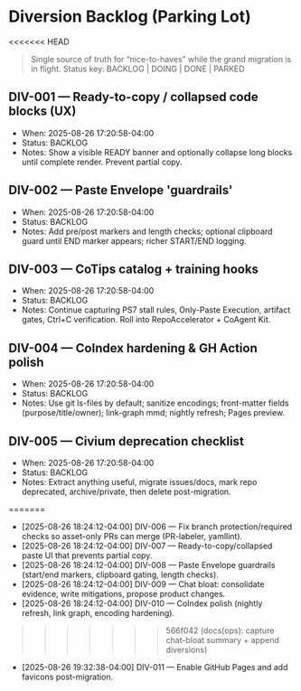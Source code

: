 # Diversion Backlog (Parking Lot)
<<<<<<< HEAD
> Single source of truth for “nice-to-haves” while the grand migration is in flight.
> Status key: BACKLOG | DOING | DONE | PARKED

## DIV-001 — Ready-to-copy / collapsed code blocks (UX)
* When: 2025-08-26 17:20:58-04:00
* Status: BACKLOG
* Notes: Show a visible READY banner and optionally collapse long blocks until complete render. Prevent partial copy.

## DIV-002 — Paste Envelope 'guardrails'
* When: 2025-08-26 17:20:58-04:00
* Status: BACKLOG
* Notes: Add pre/post markers and length checks; optional clipboard guard until END marker appears; richer START/END logging.

## DIV-003 — CoTips catalog + training hooks
* When: 2025-08-26 17:20:58-04:00
* Status: BACKLOG
* Notes: Continue capturing PS7 stall rules, Only-Paste Execution, artifact gates, Ctrl+C verification. Roll into RepoAccelerator + CoAgent Kit.

## DIV-004 — CoIndex hardening & GH Action polish
* When: 2025-08-26 17:20:58-04:00
* Status: BACKLOG
* Notes: Use git ls-files by default; sanitize encodings; front-matter fields (purpose/title/owner); link-graph mmd; nightly refresh; Pages preview.

## DIV-005 — Civium deprecation checklist
* When: 2025-08-26 17:20:58-04:00
* Status: BACKLOG
* Notes: Extract anything useful, migrate issues/docs, mark repo deprecated, archive/private, then delete post-migration.

=======

* [2025-08-26 18:24:12-04:00] DIV-006 — Fix branch protection/required checks so asset-only PRs can merge (PR-labeler, yamllint).
* [2025-08-26 18:24:12-04:00] DIV-007 — Ready-to-copy/collapsed paste UI that prevents partial copy.
* [2025-08-26 18:24:12-04:00] DIV-008 — Paste Envelope guardrails (start/end markers, clipboard gating, length checks).
* [2025-08-26 18:24:12-04:00] DIV-009 — Chat bloat: consolidate evidence, write mitigations, propose product changes.
* [2025-08-26 18:24:12-04:00] DIV-010 — CoIndex polish (nightly refresh, link graph, encoding hardening).
>>>>>>> 566f042 (docs(ops): capture chat-bloat summary + append diversions)
* [2025-08-26 19:32:38-04:00] DIV-011 — Enable GitHub Pages and add favicons post-migration.

